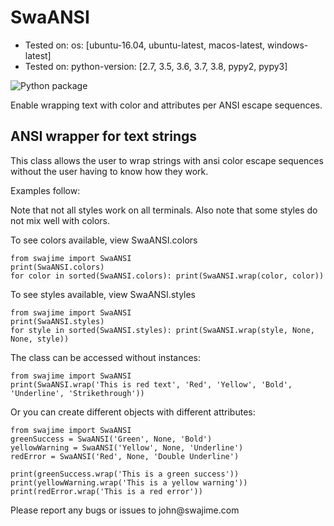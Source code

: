 # SwaANSI

* Tested on: os: [ubuntu-16.04, ubuntu-latest, macos-latest, windows-latest]
* Tested on: python-version: [2.7, 3.5, 3.6, 3.7, 3.8, pypy2, pypy3]

![Python package](https://github.com/swajime/ansi/workflows/Python%20package/badge.svg)

Enable wrapping text with color and attributes per ANSI escape sequences.

## ANSI wrapper for text strings

<p>This class allows the user to wrap strings with ansi color escape sequences
without the user having to know how they work.</p>

<p>Examples follow:</p>

<p>Note that not all styles work on all terminals.
Also note that some styles do not mix well with colors.</p>

<p>To see colors available, view SwaANSI.colors</p>

    from swajime import SwaANSI
    print(SwaANSI.colors)
    for color in sorted(SwaANSI.colors): print(SwaANSI.wrap(color, color))
    
<p>To see styles available, view SwaANSI.styles</p>

    from swajime import SwaANSI
    print(SwaANSI.styles)
    for style in sorted(SwaANSI.styles): print(SwaANSI.wrap(style, None, None, style))
    
<p>The class can be accessed without instances:</p>

    from swajime import SwaANSI
    print(SwaANSI.wrap('This is red text', 'Red', 'Yellow', 'Bold', 'Underline', 'Strikethrough'))

<p>Or you can create different objects with different attributes:</p>

    from swajime import SwaANSI
    greenSuccess = SwaANSI('Green', None, 'Bold')
    yellowWarning = SwaANSI('Yellow', None, 'Underline')
    redError = SwaANSI('Red', None, 'Double Underline')
    
    print(greenSuccess.wrap('This is a green success'))
    print(yellowWarning.wrap('This is a yellow warning'))
    print(redError.wrap('This is a red error'))
    
<p>Please report any bugs or issues to john@swajime.com</p>

